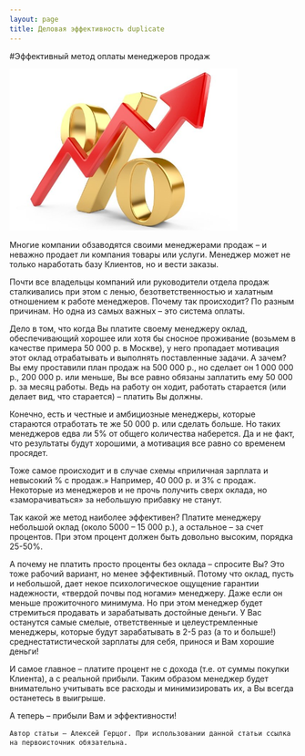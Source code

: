 ```yaml
---
layout: page
title: Деловая эффективность duplicate
---
```


#Эффективный метод оплаты менеджеров продаж

<img src="/content/businessContent/payment.jpg" alt="alt text" class="pull-left" title="Title" width="400" />

Многие компании обзаводятся своими менеджерами продаж – и неважно продает ли компания товары или услуги.
Менеджер может не только наработать базу Клиентов, но и вести заказы.

Почти все владельцы компаний или руководители отдела продаж сталкивались при этом с ленью, безответственностью и халатным отношением к работе менеджеров. Почему так происходит? По разным причинам. Но одна из самых важных – это система оплаты.

Дело в том, что когда Вы платите своему менеджеру оклад, обеспечивающий хорошее или хотя бы сносное проживание (возьмем в качестве примера 50 000 р. в Москве), у него пропадает мотивация этот оклад отрабатывать и выполнять поставленные задачи. А зачем? Вы ему проставили план продаж на 500 000 р., но сделает он 1 000 000 р., 200 000 р. или меньше, Вы все равно обязаны заплатить ему 50 000 р. за месяц работы. Ведь на работу он ходит, работать старается (или делает вид, что старается) – платить Вы должны.

Конечно, есть и честные и амбициозные менеджеры, которые стараются отработать те же 50 000 р. или сделать больше. Но таких менеджеров едва ли 5% от общего количества наберется. Да и не факт, что результаты будут хорошими, а мотивация все равно со временем просядет.

Тоже самое происходит и в случае схемы «приличная зарплата и невысокий % с продаж.» Например, 40 000 р. и 3% с продаж. Некоторые из менеджеров и не прочь получить сверх оклада, но «заморачиваться» за небольшую прибавку не станут.

Так какой же метод наиболее эффективен? Платите менеджеру небольшой оклад (около 5000 – 15 000 р.), а остальное – за счет процентов. При этом процент должен быть довольно высоким, порядка 25-50%. 

А почему не платить просто проценты без оклада – спросите Вы? Это тоже рабочий вариант, но менее эффективный. Потому что оклад, пусть и небольшой, дает некое психологическое ощущение гарантии надежности, «твердой почвы под ногами» менеджеру. Даже если он меньше прожиточного минимума. Но при этом менеджер будет стремиться продавать и зарабатывать достойные деньги. У Вас останутся самые смелые, ответственные и целеустремленные менеджеры, которые будут зарабатывать в 2-5 раз (а то и больше!) среднестатистической зарплаты для себя, принося и Вам хорошие деньги!

И самое главное – платите процент не с дохода (т.е. от суммы покупки Клиента), а с реальной прибыли. Таким образом менеджер будет внимательно учитывать все расходы и минимизировать их, а Вы всегда останетесь в выигрыше.

А теперь – прибыли Вам и эффективности!

	Автор статьи – Алексей Герцог. При использовании данной статьи ссылка на первоисточник обязательна.